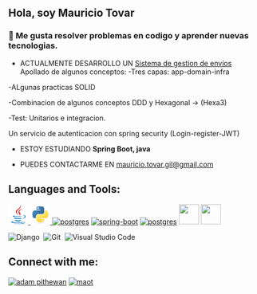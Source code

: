 ## Hola, soy Mauricio Tovar

<h3 align="">🚀 Me gusta resolver problemas en codigo y aprender nuevas tecnologias.</h3>

- ACTUALMENTE DESARROLLO UN   [Sistema de gestion de envíos](URL-DEL-PROYECTO)
Apollado de algunos conceptos:
-Tres capas: app-domain-infra

-ALgunas practicas SOLID

-Combinacion de algunos conceptos DDD y Hexagonal -> (Hexa3)

-Test: Unitarios e integracion.

Un servicio de autenticacion con spring security (Login-register-JWT)
- ESTOY ESTUDIANDO **Spring Boot, java**

- PUEDES CONTACTARME EN <a href="mailto:mauricio.tovar.gil@gmail.com">mauricio.tovar.gil@gmail.com</a>


## Languages and Tools:
<p align="left">
<a href="https://www.java.com" target="_blank" rel="noreferrer"> <img src="https://raw.githubusercontent.com/devicons/devicon/master/icons/java/java-original.svg" alt="java" width="40" height="40"/> </a>
<a href="https://www.python.org" target="_blank" rel="noreferrer"> <img src="https://raw.githubusercontent.com/devicons/devicon/master/icons/python/python-original.svg" alt="python" width="40" height="40"/> </a>
<a href="https://devicon.dev/" target="_blank" rel="noreferrer"> <img src="https://cdn.jsdelivr.net/gh/devicons/devicon@latest/icons/postgresql/postgresql-original.svg" alt="postgres" width="40" height="40"/></a> 
<a href="https://devicon.dev/" target="_blank" rel="noreferrer"> <img src="https://cdn.jsdelivr.net/gh/devicons/devicon@latest/icons/spring/spring-original.svg"  alt="spring-boot" width="40" height="40"/></a> 
<a href="https://devicon.dev/" target="_blank" rel="noreferrer"><img src="https://cdn.jsdelivr.net/gh/devicons/devicon@latest/icons/postman/postman-original.svg"  alt="postgres" width="40" height="40"/></a> 
<a href="https://devicon.dev/" target="_blank" rel="noreferrer"><img src="https://cdn.jsdelivr.net/gh/devicons/devicon@latest/icons/bitbucket/bitbucket-original-wordmark.svg" width="40" height="40"/></a> 
<a href="https://devicon.dev/" target="_blank" rel="noreferrer"> <img src="https://cdn.jsdelivr.net/gh/devicons/devicon@latest/icons/git/git-original.svg" width="40" height="40"/></a> 

![Django](https://img.shields.io/badge/-Django-05122A?style=flat&logo=django&logoColor=092E20)&nbsp;
![Git](https://img.shields.io/badge/-Git-05122A?style=flat&logo=git)&nbsp;
![Visual Studio Code](https://img.shields.io/badge/-Visual%20Studio%20Code-05122A?style=flat&logo=visual-studio-code&logoColor=007ACC)&nbsp; 
<br>

## Connect with me:
<p align="left">
  <a href="https://www.linkedin.com/in/mauriciotovargil/" target="blank"><img align="center" src="https://raw.githubusercontent.com/rahuldkjain/github-profile-readme-generator/master/src/images/icons/Social/linked-in-alt.svg" alt="adam pithewan" height="30" width="40" /></a>
  <a href="https://www.instagram.com/mtovar90?igsh=bmxtdGM3cG12aXhq" target="blank"><img align="center" src="https://raw.githubusercontent.com/rahuldkjain/github-profile-readme-generator/master/src/images/icons/Social/instagram.svg"
      alt="maot" height="30" width="40" /></a></p>

      

